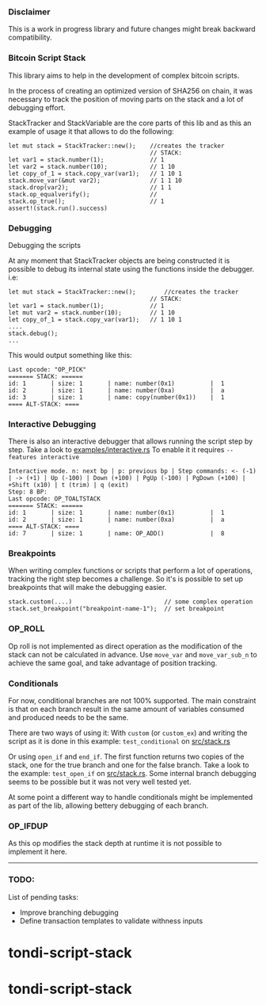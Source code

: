 ### Disclaimer
This is a work in progress library and future changes might break backward compatibility. 

### Bitcoin Script Stack

This library aims to help in the development of complex bitcoin scripts.

In the process of creating an optimized version of SHA256 on chain, it was necessary to track the position of moving parts on the stack and a lot of debugging effort.

StackTracker and StackVariable are the core parts of this lib and as this an example of usage it that allows to do the following:
```
let mut stack = StackTracker::new();    //creates the tracker
                                        // STACK:
let var1 = stack.number(1);             // 1
let var2 = stack.number(10);            // 1 10
let copy_of_1 = stack.copy_var(var1);   // 1 10 1
stack.move_var(&mut var2);              // 1 1 10
stack.drop(var2);                       // 1 1
stack.op_equalverify();                 // 
stack.op_true();                        // 1
assert!(stack.run().success)
```

### Debugging
Debugging the scripts

At any moment that StackTracker objects are being constructed it is possible to debug its internal state using the functions inside the debugger.
i.e:

```
let mut stack = StackTracker::new();        //creates the tracker
                                        // STACK:
let var1 = stack.number(1);             // 1
let mut var2 = stack.number(10);        // 1 10
let copy_of_1 = stack.copy_var(var1);   // 1 10 1
....
stack.debug();
...

```
This would output something like this:
```
Last opcode: "OP_PICK"
======= STACK: ======
id: 1       | size: 1       | name: number(0x1)          |  1
id: 2       | size: 1       | name: number(0xa)          |  a
id: 3       | size: 1       | name: copy(number(0x1))    |  1
==== ALT-STACK: ====
```

### Interactive Debugging
There is also an interactive debugger that allows running the script step by step.
Take a look to [examples/interactive.rs](examples/interactive.rs)
To enable it it requires `--features interactive`

```
Interactive mode. n: next bp | p: previous bp | Step commands: <- (-1) | -> (+1) | Up (-100) | Down (+100) | PgUp (-100) | PgDown (+100) | +Shift (x10) | t (trim) | q (exit)
Step: 8 BP:
Last opcode: OP_TOALTSTACK
======= STACK: ======
id: 1       | size: 1       | name: number(0x1)          |  1
id: 2       | size: 1       | name: number(0xa)          |  a
==== ALT-STACK: ====
id: 7       | size: 1       | name: OP_ADD()             |  8
```

### Breakpoints
When writing complex functions or scripts that perform a lot of operations, tracking the right step becomes a challenge.
So it's is possible to set up breakpoints that will make the debugging easier.
```
stack.custom(....)                          // some complex operation
stack.set_breakpoint("breakpoint-name-1");  // set breakpoint
```

### OP_ROLL
Op roll is not implemented as direct operation as the modification of the stack can not be calculated in advance.
Use `move_var` and `move_var_sub_n` to achieve the same goal, and take advantage of position tracking.


### Conditionals
For now, conditional branches are not 100% supported.
The main constraint is that on each branch result in the same amount of variables consumed and produced needs to be the same.

There are two ways of using it: 
With `custom` (or `custom_ex`) and writing the script as it is done in this example: `test_conditional` on [src/stack.rs](src/stack.rs)

Or using `open_if` and `end_if`. The first function returns two copies of the stack, one for the true branch and one for the false branch.
Take a look to the example:
`test_open_if` on [src/stack.rs](src/stack.rs). Some internal branch debugging seems to be possible but it was not very well tested yet.

At some point a different way to handle conditionals might be implemented as part of the lib, allowing bettery debugging of each branch.


### OP_IFDUP
As this op modifies the stack depth at runtime it is not possible to implement it here.

-----

### TODO:
List of pending tasks:
- Improve branching debugging 
- Define transaction templates to validate withness inputs 
# tondi-script-stack
# tondi-script-stack
